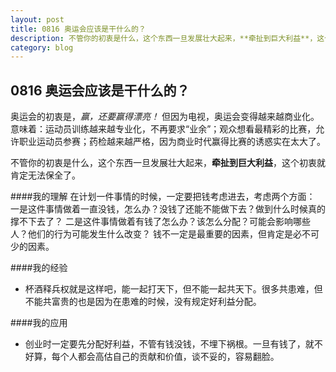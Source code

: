 ```yaml
---
layout: post
title: 0816 奥运会应该是干什么的？
description: 不管你的初衷是什么，这个东西一旦发展壮大起来，**牵扯到巨大利益**，这个初衷就肯定无法保全了。
category: blog
---
```


## 0816 奥运会应该是干什么的？

奥运会的初衷是，*赢，还要赢得漂亮！*
但因为电视，奥运会变得越来越商业化。意味着：运动员训练越来越专业化，不再要求“业余”；观众想看最精彩的比赛，允许职业运动员参赛；药检越来越严格，因为商业时代赢得比赛的诱惑实在太大了。

不管你的初衷是什么，这个东西一旦发展壮大起来，**牵扯到巨大利益**，这个初衷就肯定无法保全了。

####我的理解
在计划一件事情的时候，一定要把钱考虑进去，考虑两个方面：
一是这件事情做着一直没钱，怎么办？没钱了还能不能做下去？做到什么时候真的撑不下去了？
二是这件事情做着有钱了怎么办？该怎么分配？可能会影响哪些人？他们的行为可能发生什么改变？
钱不一定是最重要的因素，但肯定是必不可少的因素。 

####我的经验
- 杯酒释兵权就是这样吧，能一起打天下，但不能一起共天下。很多共患难，但不能共富贵的也是因为在患难的时候，没有规定好利益分配。

####我的应用
- 创业时一定要先分配好利益，不管有钱没钱，不埋下祸根。一旦有钱了，就不好算，每个人都会高估自己的贡献和价值，谈不妥的，容易翻脸。